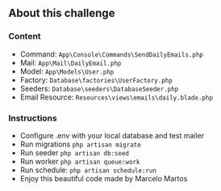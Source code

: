 ## About this challenge

### Content

* Command: `App\Console\Commands\SendDailyEmails.php`
* Mail: `App\Mail\DailyEmail.php`
* Model: `App\Models\User.php`
* Factory: `Database\factories\UserFactory.php`
* Seeders: `Database\seeders\DatabaseSeeder.php`
* Email Resource: `Resources\views\emails\daily.blade.php`

### Instructions
* Configure .env with your local database and test mailer
* Run migrations `php artisan migrate`
* Run seeder `php artisan db:seed`
* Run worker `php artisan queue:work`
* Run schedule: `php artisan schedule:run`
* Enjoy this beautiful code made by Marcelo Martos
